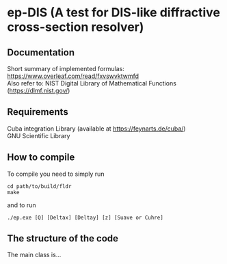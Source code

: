 # ep-DIS (A test for DIS-like diffractive cross-section resolver)

## Documentation
Short summary of implemented formulas: https://www.overleaf.com/read/fxvswvktwmfd  
Also refer to: NIST Digital Library of Mathematical Functions (https://dlmf.nist.gov/)

## Requirements 
Cuba integration Library (available at https://feynarts.de/cuba/)  
GNU Scientific Library

## How to compile 
 
To compile you need to simply run  
```
cd path/to/build/fldr
make
```
and to run  
```
./ep.exe [Q] [Deltax] [Deltay] [z] [Suave or Cuhre]
```

## The structure of the code

The main class is... 
